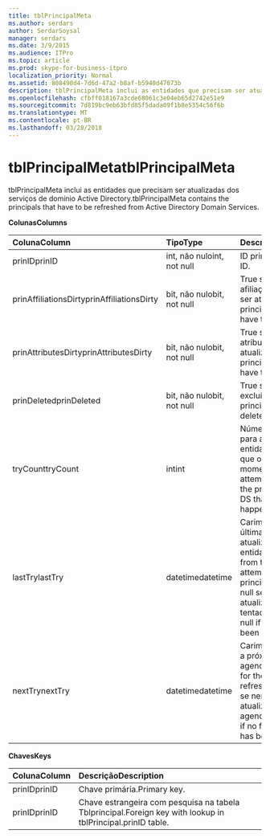 ```yaml
---
title: tblPrincipalMeta
ms.author: serdars
author: SerdarSoysal
manager: serdars
ms.date: 3/9/2015
ms.audience: ITPro
ms.topic: article
ms.prod: skype-for-business-itpro
localization_priority: Normal
ms.assetid: 808490d4-7d6d-47a2-b8af-b5940d47073b
description: tblPrincipalMeta inclui as entidades que precisam ser atualizadas dos serviços de domínio Active Directory.
ms.openlocfilehash: cfbff018167a3cde68061c3e04eb65d2742e51e9
ms.sourcegitcommit: 7d819bc9eb63bfd85f5dada09f1b8e5354c56f6b
ms.translationtype: MT
ms.contentlocale: pt-BR
ms.lasthandoff: 03/28/2018
---
```

# <a name="tblprincipalmeta"></a><span data-ttu-id="ddf8c-103">tblPrincipalMeta</span><span class="sxs-lookup"><span data-stu-id="ddf8c-103">tblPrincipalMeta</span></span>
 
<span data-ttu-id="ddf8c-104">tblPrincipalMeta inclui as entidades que precisam ser atualizadas dos serviços de domínio Active Directory.</span><span class="sxs-lookup"><span data-stu-id="ddf8c-104">tblPrincipalMeta contains the principals that have to be refreshed from Active Directory Domain Services.</span></span>
  
<span data-ttu-id="ddf8c-105">**Colunas**</span><span class="sxs-lookup"><span data-stu-id="ddf8c-105">**Columns**</span></span>

|<span data-ttu-id="ddf8c-106">**Coluna**</span><span class="sxs-lookup"><span data-stu-id="ddf8c-106">**Column**</span></span>|<span data-ttu-id="ddf8c-107">**Tipo**</span><span class="sxs-lookup"><span data-stu-id="ddf8c-107">**Type**</span></span>|<span data-ttu-id="ddf8c-108">**Descrição**</span><span class="sxs-lookup"><span data-stu-id="ddf8c-108">**Description**</span></span>|
|:-----|:-----|:-----|
|<span data-ttu-id="ddf8c-109">prinID</span><span class="sxs-lookup"><span data-stu-id="ddf8c-109">prinID</span></span>  <br/> |<span data-ttu-id="ddf8c-110">int, não nulo</span><span class="sxs-lookup"><span data-stu-id="ddf8c-110">int, not null</span></span>  <br/> |<span data-ttu-id="ddf8c-111">ID principal.</span><span class="sxs-lookup"><span data-stu-id="ddf8c-111">Principal ID.</span></span>  <br/> |
|<span data-ttu-id="ddf8c-112">prinAffiliationsDirty</span><span class="sxs-lookup"><span data-stu-id="ddf8c-112">prinAffiliationsDirty</span></span>  <br/> |<span data-ttu-id="ddf8c-113">bit, não nulo</span><span class="sxs-lookup"><span data-stu-id="ddf8c-113">bit, not null</span></span>  <br/> |<span data-ttu-id="ddf8c-114">True se a entidade afiliações precisam ser atualizadas.</span><span class="sxs-lookup"><span data-stu-id="ddf8c-114">True if principal affiliations have to be refreshed.</span></span>  <br/> |
|<span data-ttu-id="ddf8c-115">prinAttributesDirty</span><span class="sxs-lookup"><span data-stu-id="ddf8c-115">prinAttributesDirty</span></span>  <br/> |<span data-ttu-id="ddf8c-116">bit, não nulo</span><span class="sxs-lookup"><span data-stu-id="ddf8c-116">bit, not null</span></span>  <br/> |<span data-ttu-id="ddf8c-117">True se a entidade atributos precisam ser atualizadas.</span><span class="sxs-lookup"><span data-stu-id="ddf8c-117">True if principal attributes have to be refreshed.</span></span>  <br/> |
|<span data-ttu-id="ddf8c-118">prinDeleted</span><span class="sxs-lookup"><span data-stu-id="ddf8c-118">prinDeleted</span></span>  <br/> |<span data-ttu-id="ddf8c-119">bit, não nulo</span><span class="sxs-lookup"><span data-stu-id="ddf8c-119">bit, not null</span></span>  <br/> |<span data-ttu-id="ddf8c-120">True se a entidade foi excluída.</span><span class="sxs-lookup"><span data-stu-id="ddf8c-120">True if the principal has been deleted.</span></span>  <br/> |
|<span data-ttu-id="ddf8c-121">tryCount</span><span class="sxs-lookup"><span data-stu-id="ddf8c-121">tryCount</span></span>  <br/> |<span data-ttu-id="ddf8c-122">int</span><span class="sxs-lookup"><span data-stu-id="ddf8c-122">int</span></span>  <br/> |<span data-ttu-id="ddf8c-123">Número de tentativas para atualizar a entidade do AD DS que ocorreram até o momento.</span><span class="sxs-lookup"><span data-stu-id="ddf8c-123">Number of attempts to refresh the principal from AD DS that have happened so far.</span></span>  <br/> |
|<span data-ttu-id="ddf8c-124">lastTry</span><span class="sxs-lookup"><span data-stu-id="ddf8c-124">lastTry</span></span>  <br/> |<span data-ttu-id="ddf8c-125">datetime</span><span class="sxs-lookup"><span data-stu-id="ddf8c-125">datetime</span></span>  <br/> |<span data-ttu-id="ddf8c-126">Carimbo de hora da última tentativa para atualizar a entidade.</span><span class="sxs-lookup"><span data-stu-id="ddf8c-126">Time stamp from the latest attempt to refresh the principal.</span></span> <span data-ttu-id="ddf8c-127">Pode ser null se nenhuma atualização foi tentada ainda.</span><span class="sxs-lookup"><span data-stu-id="ddf8c-127">Can be null if no refresh has been attempted yet.</span></span>  <br/> |
|<span data-ttu-id="ddf8c-128">nextTry</span><span class="sxs-lookup"><span data-stu-id="ddf8c-128">nextTry</span></span>  <br/> |<span data-ttu-id="ddf8c-129">datetime</span><span class="sxs-lookup"><span data-stu-id="ddf8c-129">datetime</span></span>  <br/> |<span data-ttu-id="ddf8c-130">Carimbo de hora para a próxima atualização agendada.</span><span class="sxs-lookup"><span data-stu-id="ddf8c-130">Time stamp for the next scheduled refresh.</span></span> <span data-ttu-id="ddf8c-131">Pode ser null se nenhuma outra atualização foi agendada.</span><span class="sxs-lookup"><span data-stu-id="ddf8c-131">Can be null if no further refresh has been scheduled.</span></span>  <br/> |
   
<span data-ttu-id="ddf8c-132">**Chaves**</span><span class="sxs-lookup"><span data-stu-id="ddf8c-132">**Keys**</span></span>

|<span data-ttu-id="ddf8c-133">**Coluna**</span><span class="sxs-lookup"><span data-stu-id="ddf8c-133">**Column**</span></span>|<span data-ttu-id="ddf8c-134">**Descrição**</span><span class="sxs-lookup"><span data-stu-id="ddf8c-134">**Description**</span></span>|
|:-----|:-----|
|<span data-ttu-id="ddf8c-135">prinID</span><span class="sxs-lookup"><span data-stu-id="ddf8c-135">prinID</span></span>  <br/> |<span data-ttu-id="ddf8c-136">Chave primária.</span><span class="sxs-lookup"><span data-stu-id="ddf8c-136">Primary key.</span></span>  <br/> |
|<span data-ttu-id="ddf8c-137">prinID</span><span class="sxs-lookup"><span data-stu-id="ddf8c-137">prinID</span></span>  <br/> |<span data-ttu-id="ddf8c-138">Chave estrangeira com pesquisa na tabela Tblprincipal.</span><span class="sxs-lookup"><span data-stu-id="ddf8c-138">Foreign key with lookup in tblPrincipal.prinID table.</span></span>  <br/> |
   

